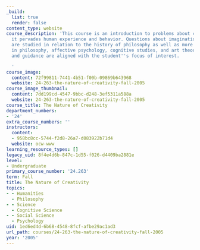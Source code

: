 ```yaml
---
_build:
  list: true
  render: false
content_type: website
course_description: 'This course is an introduction to problems about creativity as
  it pervades human experience and behavior. Questions about imagination and innovation
  are studied in relation to the history of philosophy as well as more recent work
  in philosophy, affective psychology, cognitive studies, and art theory. Readings
  and guidance are aligned with the student''s focus of interest.

  '
course_image:
  content: 72f99811-7441-4b51-f00b-09869b643968
  website: 24-263-the-nature-of-creativity-fall-2005
course_image_thumbnail:
  content: 7dd199cd-4547-9bbc-d248-3ef5311a588a
  website: 24-263-the-nature-of-creativity-fall-2005
course_title: The Nature of Creativity
department_numbers:
- '24'
extra_course_numbers: ''
instructors:
  content:
  - 958bc8cc-5744-f2d8-26a7-d083922b71d4
  website: ocw-www
learning_resource_types: []
legacy_uid: 8f4e4d6b-847c-1d55-f026-d4409ba2881e
level:
- Undergraduate
primary_course_number: '24.263'
term: Fall
title: The Nature of Creativity
topics:
- - Humanities
  - Philosophy
- - Science
  - Cognitive Science
- - Social Science
  - Psychology
uid: 1ed6ed4d-6b68-4548-8fcf-afbe29ac1ad3
url_path: courses/24-263-the-nature-of-creativity-fall-2005
year: '2005'
---
```

